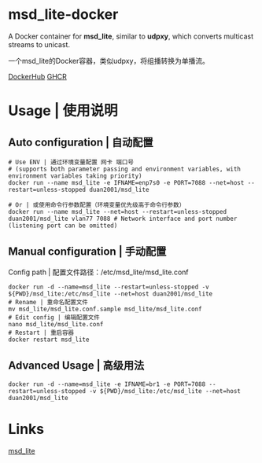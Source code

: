 # msd_lite-docker

A Docker container for **msd_lite**, similar to **udpxy**, which converts multicast streams to unicast.

一个msd_lite的Docker容器，类似udpxy，将组播转换为单播流。

[DockerHub](https://hub.docker.com/r/duan2001/msd_lite)
[GHCR](https://github.com/djylb/msd_lite-docker/pkgs/container/msd_lite)

# Usage | 使用说明

## Auto configuration | 自动配置
```shell
# Use ENV | 通过环境变量配置 网卡 端口号
# (supports both parameter passing and environment variables, with environment variables taking priority)
docker run --name msd_lite -e IFNAME=enp7s0 -e PORT=7088 --net=host --restart=unless-stopped duan2001/msd_lite

# Or | 或使用命令行参数配置（环境变量优先级高于命令行参数）
docker run --name msd_lite --net=host --restart=unless-stopped duan2001/msd_lite vlan77 7088 # Network interface and port number (listening port can be omitted)
```

## Manual configuration | 手动配置

Config path | 配置文件路径：/etc/msd_lite/msd_lite.conf

```shell
docker run -d --name=msd_lite --restart=unless-stopped -v ${PWD}/msd_lite:/etc/msd_lite --net=host duan2001/msd_lite
# Rename | 重命名配置文件
mv msd_lite/msd_lite.conf.sample msd_lite/msd_lite.conf
# Edit config | 编辑配置文件
nano msd_lite/msd_lite.conf
# Restart | 重启容器
docker restart msd_lite
```

## Advanced Usage | 高级用法

```shell
docker run -d --name=msd_lite -e IFNAME=br1 -e PORT=7088 --restart=unless-stopped -v ${PWD}/msd_lite:/etc/msd_lite --net=host duan2001/msd_lite
```

# Links

[msd_lite](https://github.com/rozhuk-im/msd_lite)
